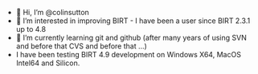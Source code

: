 - 👋 Hi, I’m @colinsutton
- 👀 I’m interested in improving BIRT - I have been a user since BIRT 2.3.1 up to 4.8
- 🌱 I’m currently learning git and github (after many years of using SVN and before that CVS and before that ...)
- I have been testing BIRT 4.9 development on Windows X64, MacOS Intel64 and Silicon.
<!---
colinsutton/colinsutton is a ✨ special ✨ repository because its `README.md` (this file) appears on your GitHub profile.
You can click the Preview link to take a look at your changes.
--->
